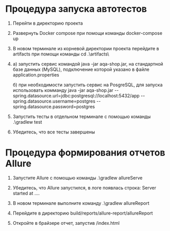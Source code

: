 # Процедура запуска автотестов

1. Перейти в директорию проекта

2. Развернуть Docker compose при помощи команды docker-compose up

3. В новом терминале из корневой директории проекта перейдите в artifacts при помощи команды cd .\artifacts\

4. a) запустить сервис командой java -jar aqa-shop.jar, на стандартной базе данных (MySQL), подключение которой указано в файле application.properties

   б) при необходимости запустить сервис на PosgreSQL, для запуска использовать комманду java -jar aqa-shop.jar --spring.datasource.url=jdbc:postgresql://localhost:5432/app --spring.datasource.username=postgres --spring.datasource.password=postgres

5. Запустить тесты в отдельном терминале с помощью команды .\gradlew test

6. Убедитесь, что все тесты завершены

# Процедура формирования отчетов Allure

1. Запустите Allure с помощью команды .\gradlew allureServe    

2. Убедитесь, что Allure запустился, в логе появлась строка: Server started at ....

3. В новом терминале выполните команду .\gradlew allureReport

4. Перейдите в директорию build/reports/allure-report/allureReport

5. Откройте в брайзере отчет, запустив /index.html
